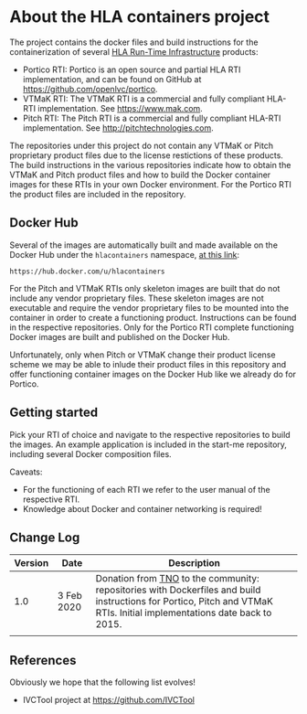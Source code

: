 # About the HLA containers project

The project contains the docker files and build instructions for the containerization of several [HLA Run-Time Infrastructure](https://en.wikipedia.org/wiki/High-level_architecture) products:

- Portico RTI: Portico is an open source and partial HLA RTI implementation, and can be found on GitHub at https://github.com/openlvc/portico.
- VTMaK RTI: The VTMaK RTI is a commercial and fully compliant HLA-RTI implementation. See https://www.mak.com.
- Pitch RTI: The Pitch RTI is a commercial and fully compliant HLA-RTI implementation. See http://pitchtechnologies.com.

The repositories under this project do not contain any VTMaK or Pitch proprietary product files due to the license restictions of these products. The build instructions in the various repositories indicate how to obtain the VTMaK and Pitch product files and how to build the Docker container images for these RTIs in your own Docker environment. For the Portico RTI the product files are included in the repository.

## Docker Hub

Several of the images are automatically built and made available on the Docker Hub under the `hlacontainers` namespace, [at this link](https://hub.docker.com/u/hlacontainers):

````
https://hub.docker.com/u/hlacontainers
````

For the Pitch and VTMaK RTIs only skeleton images are built that do not include any vendor proprietary files. These skeleton images are not executable and require the vendor proprietary files to be mounted into the container in order to create a functioning product. Instructions can be found in the respective repositories. Only for the Portico RTI complete functioning Docker images are built and published on the Docker Hub.

Unfortunately, only when Pitch or VTMaK change their product license scheme we may be able to inlude their product files in this repository and offer functioning container images on the Docker Hub like we already do for Portico.

## Getting started

Pick your RTI of choice and navigate to the respective repositories to build the images. An example application is included in the start-me repository, including several Docker composition files.
 
Caveats:

- For the functioning of each RTI we refer to the user manual of the respective RTI.
- Knowledge about Docker and container networking is required!

## Change Log

| Version | Date       | Description                                                  |
| ------- | ---------- | ------------------------------------------------------------ |
| 1.0     | 3 Feb 2020 | Donation from [TNO](https://www.tno.nl/nl) to the community: repositories with Dockerfiles and build instructions for Portico, Pitch and VTMaK RTIs. Initial implementations date back to 2015. |
|         |            |                                                              |

## References

Obviously we hope that the following list evolves!

- IVCTool project at https://github.com/IVCTool

